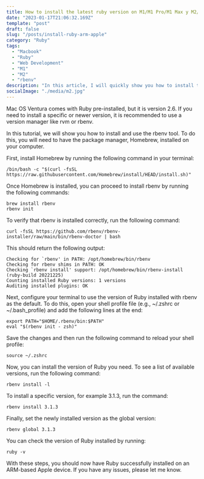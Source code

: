 ```yaml
---
title: How to install the latest ruby version on M1/M1 Pro/M1 Max y M2/M2 Pro/M2 Max Mac OS Ventura
date: "2023-01-17T21:06:32.169Z"
template: "post"
draft: false
slug: "/posts/install-ruby-arm-apple"
category: "Ruby"
tags:
  - "Macbook"
  - "Ruby"
  - "Web Development"
  - "M1"
  - "M2"
  - "rbenv"
description: "In this article, I will quickly show you how to install the latest version of Ruby using rbenv on your MacBook with processor M1/M1 Pro/M1 Max y M2/M2 Pro/M2"
socialImage: "./media/m2.jpg"
---
```


Mac OS Ventura comes with Ruby pre-installed, but it is version 2.6. If you need to install a specific or newer version, it is recommended to use a version manager like rvm or rbenv.

In this tutorial, we will show you how to install and use the rbenv tool. To do this, you will need to have the package manager, Homebrew, installed on your computer.

First, install Homebrew by running the following command in your terminal:

```
/bin/bash -c "$(curl -fsSL https://raw.githubusercontent.com/Homebrew/install/HEAD/install.sh)"
```

Once Homebrew is installed, you can proceed to install rbenv by running the following commands:

```
brew install rbenv
rbenv init
```

To verify that rbenv is installed correctly, run the following command:

```
curl -fsSL https://github.com/rbenv/rbenv-installer/raw/main/bin/rbenv-doctor | bash

```

This should return the following output:

```
Checking for `rbenv' in PATH: /opt/homebrew/bin/rbenv
Checking for rbenv shims in PATH: OK
Checking `rbenv install' support: /opt/homebrew/bin/rbenv-install (ruby-build 20221225)
Counting installed Ruby versions: 1 versions
Auditing installed plugins: OK
```

Next, configure your terminal to use the version of Ruby installed with rbenv as the default. To do this, open your shell profile file (e.g., ~/.zshrc or ~/.bash_profile) and add the following lines at the end:

```
export PATH="$HOME/.rbenv/bin:$PATH"
eval "$(rbenv init - zsh)"
```

Save the changes and then run the following command to reload your shell profile:

```
source ~/.zshrc
```

Now, you can install the version of Ruby you need. To see a list of available versions, run the following command:

```
rbenv install -l
```

To install a specific version, for example 3.1.3, run the command:

```
rbenv install 3.1.3
```

Finally, set the newly installed version as the global version:

```
rbenv global 3.1.3
```

You can check the version of Ruby installed by running:

```
ruby -v
```

With these steps, you should now have Ruby successfully installed on an ARM-based Apple device. If you have any issues, please let me know.
